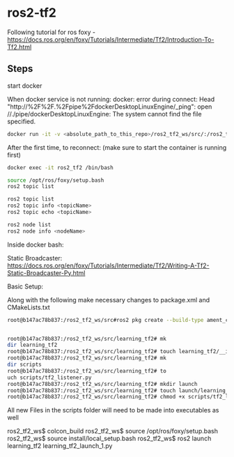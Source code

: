 # ros2-tf2


Following tutorial for ros foxy - 
https://docs.ros.org/en/foxy/Tutorials/Intermediate/Tf2/Introduction-To-Tf2.html


## Steps 

start docker 

When docker service is not running:
docker: error during connect: Head "http://%2F%2F.%2Fpipe%2FdockerDesktopLinuxEngine/_ping": open //./pipe/dockerDesktopLinuxEngine: The system cannot find the file specified. 

```bash
docker run -it -v <absolute_path_to_this_repo>/ros2_tf2_ws/src/:/ros2_tf2_ws/src/ --name ros2_tf2 ros:foxy
```

After the first time, to reconnect: (make sure to start the container is running first)
```bash
docker exec -it ros2_tf2 /bin/bash
```

```bash
source /opt/ros/foxy/setup.bash
ros2 topic list
```

```bash
ros2 topic list
ros2 topic info <topicName>
ros2 topic echo <topicName>

ros2 node list
ros2 node info <nodeName>
```

Inside docker bash:


Static Broadcaster: https://docs.ros.org/en/foxy/Tutorials/Intermediate/Tf2/Writing-A-Tf2-Static-Broadcaster-Py.html

Basic Setup:

Along with the following make necessary changes to package.xml and CMakeLists.txt
```bash
root@b147ac78b837:/ros2_tf2_ws/src#ros2 pkg create --build-type ament_cmake learning_tf2


root@b147ac78b837:/ros2_tf2_ws/src/learning_tf2# mk
dir learning_tf2
root@b147ac78b837:/ros2_tf2_ws/src/learning_tf2# touch learning_tf2/__init__.py
root@b147ac78b837:/ros2_tf2_ws/src/learning_tf2# mk
dir scripts
root@b147ac78b837:/ros2_tf2_ws/src/learning_tf2# to
uch scripts/tf2_listener.py
root@b147ac78b837:/ros2_tf2_ws/src/learning_tf2# mkdir launch
root@b147ac78b837:/ros2_tf2_ws/src/learning_tf2# touch launch/learning_tf2_launch_1.py
root@b147ac78b837:/ros2_tf2_ws/src/learning_tf2# chmod +x scripts/tf2_listener.py 
```

All new Files in the scripts folder will need to be made into executables as well


ros2_tf2_ws$ colcon_build
ros2_tf2_ws$ source /opt/ros/foxy/setup.bash 
ros2_tf2_ws$ source install/local_setup.bash 
ros2_tf2_ws$ ros2 launch learning_tf2 learning_tf2_launch_1.py


